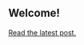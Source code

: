 ## Welcome!

<a href="https://github.com/Butdoesitdjent/torahsource/blob/a3ad7295d8d52f3f02a6be31092dd9cf0c77d008/I%20have%20made%20them%20stronger.html">Read the latest post. </a>
